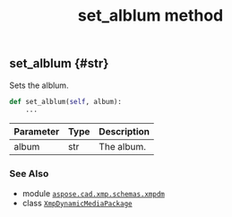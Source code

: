 ﻿---
title: set_alblum method
second_title: Aspose.CAD for Python via .NET API References
description: 
type: docs
weight: 80
url: /python-net/aspose.cad.xmp.schemas.xmpdm/xmpdynamicmediapackage/set_alblum/
is_root: false
---

## set_alblum {#str}

Sets the alblum.



```python
def set_alblum(self, album):
    ...
```


| Parameter | Type | Description |
| :- | :- | :- |
| album | str | The album. |



### See Also
* module [`aspose.cad.xmp.schemas.xmpdm`](../../)
* class [`XmpDynamicMediaPackage`](/cad/python-net/aspose.cad.xmp.schemas.xmpdm/xmpdynamicmediapackage)
